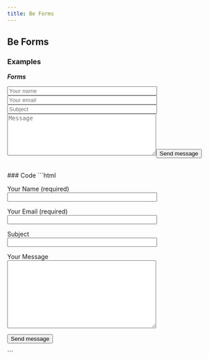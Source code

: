 ```yaml
---
title: Be Forms
---
```

## Be Forms
### Examples
<div class="library__example">
<div class="wrap mcb-wrap one  clearfix" style=""><div class="mcb-wrap-inner"><div class="column mcb-column one-second column_column  column-margin-"><div class="column_attr" style=""><h5 style="margin: 0;">Forms</h5></div></div><div class="column mcb-column one-second column_column  column-margin-"><div class="column_attr" style=""><div role="form" class="wpcf7" id="wpcf7-f1173-p1164-o1" lang="en-US" dir="ltr"><div class="screen-reader-response"></div><form action="/betheme/shortcodes/typography/#wpcf7-f1173-p1164-o1" method="post" class="wpcf7-form" novalidate="novalidate"><div style="display: none;"> <input type="hidden" name="_wpcf7" value="1173"> <input type="hidden" name="_wpcf7_version" value="4.4"> <input type="hidden" name="_wpcf7_locale" value="en_US"> <input type="hidden" name="_wpcf7_unit_tag" value="wpcf7-f1173-p1164-o1"> <input type="hidden" name="_wpnonce" value="e7255175f2"></div><p><span class="wpcf7-form-control-wrap your-name"><input type="text" name="your-name" value="" size="40" class="wpcf7-form-control wpcf7-text wpcf7-validates-as-required" aria-required="true" aria-invalid="false" placeholder="Your name"></span><span class="wpcf7-form-control-wrap your-email"><input type="email" name="your-email" value="" size="40" class="wpcf7-form-control wpcf7-text wpcf7-email wpcf7-validates-as-required wpcf7-validates-as-email" aria-required="true" aria-invalid="false" placeholder="Your email"></span><span class="wpcf7-form-control-wrap your-subject"><input type="text" name="your-subject" value="" size="40" class="wpcf7-form-control wpcf7-text wpcf7-validates-as-required" aria-required="true" aria-invalid="false" placeholder="Subject"></span><span class="wpcf7-form-control-wrap your-message"><textarea name="your-message" cols="40" rows="6" class="wpcf7-form-control wpcf7-textarea wpcf7-validates-as-required" aria-required="true" aria-invalid="false" placeholder="Message"></textarea></span><input type="submit" value="Send message" class="wpcf7-form-control wpcf7-submit"><img class="ajax-loader" src="http://themes.muffingroup.com/betheme/wp-content/plugins/contact-form-7/images/ajax-loader.gif" alt="Sending ..." style="visibility: hidden;"></p><div class="wpcf7-response-output wpcf7-display-none"></div></form></div></div></div></div></div>
</div>
### Code
```html
<p>Your Name (required)<br><span class="wpcf7-form-control-wrap your-name"><input type="text" name="your-name" value="" size="40" class="wpcf7-form-control wpcf7-text wpcf7-validates-as-required form-element" aria-required="true" aria-invalid="false"></span></p>			
<p>Your Email (required)<br><span class="wpcf7-form-control-wrap your-email"><input type="email" name="your-email" value="" size="40" class="wpcf7-form-control wpcf7-text wpcf7-email wpcf7-validates-as-required wpcf7-validates-as-email form-element" aria-required="true" aria-invalid="false"></span></p>			
<p>Subject<br><span class="wpcf7-form-control-wrap classform-element"><input type="text" name="class:form-element" value="" size="40" class="wpcf7-form-control wpcf7-text wpcf7-validates-as-required" aria-required="true" aria-invalid="false"></span></p>			
<p>Your Message<br><span class="wpcf7-form-control-wrap classform-element"><textarea name="class:form-element" cols="40" rows="10" class="wpcf7-form-control wpcf7-textarea wpcf7-validates-as-required" aria-required="true" aria-invalid="false"></textarea></span></p>			
<p><input type="submit" value="Send message" class="wpcf7-form-control wpcf7-submit"><img class="ajax-loader" src="http://localhost/geoprova/wp-content/plugins/contact-form-7/images/ajax-loader.gif" alt="Sending ..." style="visibility: hidden;"></p>
```